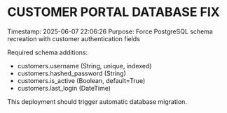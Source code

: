 # CUSTOMER PORTAL DATABASE FIX
Timestamp: 2025-06-07 22:06:26
Purpose: Force PostgreSQL schema recreation with customer authentication fields

Required schema additions:
- customers.username (String, unique, indexed)
- customers.hashed_password (String)
- customers.is_active (Boolean, default=True)
- customers.last_login (DateTime)

This deployment should trigger automatic database migration.
